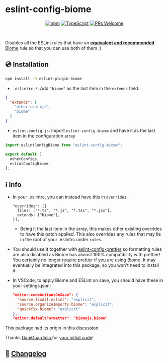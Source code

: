 # eslint-config-biome

<div align="center">

[![npm](https://img.shields.io/npm/v/eslint-config-biome)](https://www.npmjs.com/package/eslint-config-biome)
[![TypeScript](https://badgen.net/npm/types/env-var)](http://www.typescriptlang.org/)
[![PRs Welcome](https://img.shields.io/badge/PRs-welcome-brightgreen.svg?style=flat-square)](http://makeapullrequest.com)
<!--- [![npm](https://img.shields.io/npm/dm/eslint-config-biome)](https://www.npmjs.com/package/eslint-config-biome) -->

</div>

<br/>

Disables all the ESLint rules that have an [**equivalent and recommended**](https://github.com/biomejs/biome/discussions/3) [Biome](https://biomejs.dev/) rule so that you can use both of them ;)

## 💿 Installation

```bash
npm install -D eslint-plugin-biome
```

- `.eslintrc.*`: Add `"biome"` as the last item in the `extends` field.

```json
{
  "extends": [
    "other-configs",
    "biome"
  ]
}
```

- `eslint.config.js`: Import `eslint-config-biome` and have it as the last item in the configuration array

```js
import eslintConfigBiome from "eslint-config-biome";

export default [
  otherConfigs,
  eslintConfigBiome,
];
```

## ℹ️ Info

- In your .eslintrc, you can instead have this in `overrides`:

    ```
    "overrides": [{
      files: ["*.ts", "*.js", "*.tsx", "*.jsx"],
      extends: ["biome"],
    }],
    ```

    - Being it the last item in the array, this makes other existing overrides to have this patch applied. This also overrides any rules that may lie in the root of your .eslintrc under `rules`.

- You should use it together with [eslint-config-prettier](https://github.com/prettier/eslint-config-prettier) so formatting rules are also disabled as Biome has almost 100% compatibility with prettier! You certainly no longer require prettier if you are using Biome. It may eventually be integrated into this package, so you won't need to install it.

- In VSCode, to apply Biome and ESLint on save, you should have these in your settings.json:

    ```json
    "editor.codeActionsOnSave": {
      "source.fixAll.eslint": "explicit",
      "source.organizeImports.biome": "explicit",
      "quickfix.biome": "explicit"
    },
    "editor.defaultFormatter": "biomejs.biome"
    ```

This package had its origin [in this discussion](https://github.com/biomejs/biome/discussions/3#discussioncomment-7876363).

Thanks [DaniGuardiola
](https://github.com/DaniGuardiola) for [your initial code](https://github.com/biomejs/biome/discussions/3#discussioncomment-7910787)!


## 📰 [Changelog](CHANGELOG.md)
